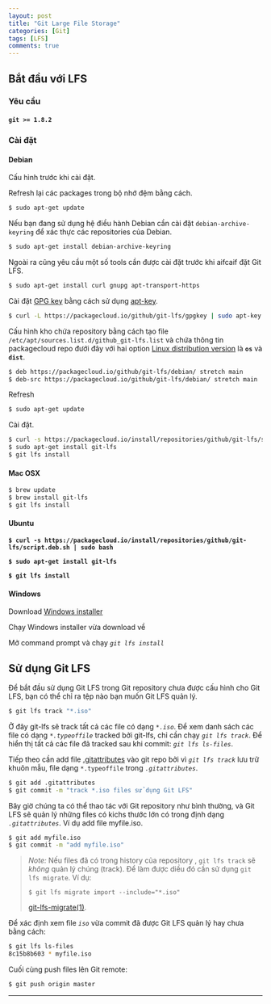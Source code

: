 ```yaml
---
layout: post
title: "Git Large File Storage"
categories: [Git]
tags: [LFS]
comments: true
---
```


<a name="start"></a>

## Bắt đầu với LFS ##

<a name="require"></a>

### Yêu cầu ###

#### `git >= 1.8.2` ####

<a name="setup"></a>

<!--more-->

### Cài đặt ###

<a name="debian-os"></a>

#### Debian ###

Cấu hình trước khi cài đặt.

Refresh lại các packages trong bộ nhớ đệm bằng cách.

```bash
$ sudo apt-get update
```

Nếu bạn đang sử dụng hệ điều hành Debian cần cài đặt `debian-archive-keyring` để xác thực các repositories của Debian.

```bash
$ sudo apt-get install debian-archive-keyring
```

Ngoài ra cũng yêu cầu một số tools cần được cài đặt trước khi aifcaif đặt Git LFS.

```bash
$ sudo apt-get install curl gnupg apt-transport-https
```

Cài đặt [GPG key](https://packagecloud.io/docs#gpg) bằng cách sử dụng [apt-key](http://man.he.net/man8/apt-key).

```bash
$ curl -L https://packagecloud.io/github/git-lfs/gpgkey | sudo apt-key add -
```

Cấu hình kho chứa repository bằng cách tạo file `/etc/apt/sources.list.d/github_git-lfs.list`  và chứa thông tin packagecloud repo đưới đây với hai option [Linux distribution version](https://packagecloud.io/docs#os_distro_version) là **`os`** và **`dist`**.

```bash
$ deb https://packagecloud.io/github/git-lfs/debian/ stretch main
$ deb-src https://packagecloud.io/github/git-lfs/debian/ stretch main
```
Refresh

```bash
$ sudo apt-get update
```
Cài đặt.

```bash
$ curl -s https://packagecloud.io/install/repositories/github/git-lfs/script.deb.sh | sudo bash
$ sudo apt-get install git-lfs
$ git lfs install
```

<a name="macosx"></a>

#### Mac OSX ###

```bash
$ brew update
$ brew install git-lfs
$ git lfs install
```

<a name="ubuntu-os"></a>

#### Ubuntu ###

**```$ curl -s https://packagecloud.io/install/repositories/github/git-lfs/script.deb.sh | sudo bash```**

**```$ sudo apt-get install git-lfs```**

**```$ git lfs install```**

<a name="win"></a>

#### Windows ###

Download [Windows installer](https://github.com/git-lfs/git-lfs/releases)

Chạy Windows installer vừa download về

Mở command prompt và chạy _`git lfs install`_

<a name="using"></a>

## Sử dụng Git LFS ##

Để bắt đầu sử dụng Git LFS trong Git repository chưa được cấu hình cho Git LFS, bạn có thể chỉ ra tệp nào bạn muốn Git LFS quản lý.

```bash
$ git lfs track "*.iso"
```

Ở đây git-lfs sẽ track tất cả các file có dạng _`*.iso`_. Để xem danh sách các file có dạng _`*.typeoffile`_ tracked bởi git-lfs, chỉ cần chạy _`git lfs track`_. Để hiển thị tất cả các file đã tracked sau khi commit: _`git lfs ls-files`_.

Tiếp theo cần add file [.gitattributes](https://git-scm.com/docs/gitattributes) vào git repo bởi vì _`git lfs track`_ lưu trữ khuôn mẫu, file dạng `*.typeoffile` trong _`.gitattributes`_.

```bash
$ git add .gitattributes
$ git commit -m "track *.iso files sử dụng Git LFS"
```

Bây giờ chúng ta có thể thao tác với Git repository như bình thường, và Git LFS sẽ quản lý những files có kichs thước lớn có trong định dạng _`.gitattributes`_. Ví dụ add file myfile.iso.

```bash
$ git add myfile.iso
$ git commit -m "add myfile.iso"
```

> _Note:_ Nếu files đã có trong history của repository , `git lfs
> track` sẽ _không_ quản lý chúng (track). Để làm được diều đó
> cần sử dụng `git lfs migrate`. Ví dụ:
>
> ```
> $ git lfs migrate import --include="*.iso"
> ```
> [git-lfs-migrate(1)](https://github.com/git-lfs/git-lfs/blob/master/docs/man/git-lfs-migrate.1.ronn).

Để xác định xem file _`iso`_ vừa commit đã được Git LFS quản lý hay chưa bằng cách:

```bash
$ git lfs ls-files
8c15b8b603 * myfile.iso
```

Cuối cùng push files lên Git remote:

```bash
$ git push origin master
```

---
